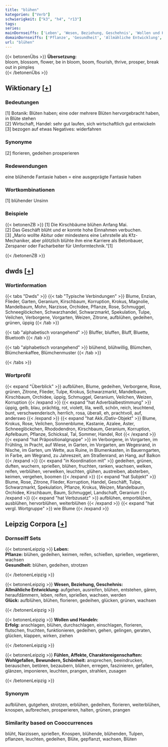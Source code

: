 ```yaml
---
title: "blühen"
kategorien: ["Verb"]
schwierigkeit: ["k3", "h4", "r13"]
tags:
series:
mainDornseiffs: ['Leben', 'Wesen, Beziehung, Geschehnis', 'Wollen und Handeln', 'Fühlen, Affekte, Charaktereigenschaften']
domainDornseiffs: ['Pflanze', 'Gesundheit', 'Allmähliche Entwicklung', 'Glück', 'Erfolg', 'Wohlgefallen, Bewundern, Schönheit']
url: "blühen"
---
```


{{< betonenÜbs >}}
**Übersetzung:**  
bloom, blossom, flower, be in bloom, boom, flourish, thrive, prosper, break out in pimples  
{{< /betonenÜbs >}}

## Wiktionary [[+](https://de.wiktionary.org/wiki/blühen)]

### Bedeutungen
[1] Botanik: Blüten haben; eine oder mehrere Blüten hervorgebracht haben, in Blüte stehen  
[2] Wirtschaft, Handel: sehr gut laufen, sich wirtschaftlich gut entwickeln  
[3] bezogen auf etwas Negatives: widerfahren  

### Synonyme
[2] florieren, gedeihen prosperieren  

### Redewendungen
eine blühende Fantasie haben = eine ausgeprägte Fantasie haben  

### Wortkombinationen
[1] blühender Unsinn  

### Beispiele
{{< betonenZB >}}
[1] Die Kirschbäume blühen Anfang Mai.  
[2] Das Geschäft blüht und er konnte hohe Einnahmen verbuchen.  
[3] „Mario wollte Abitur oder mindestens  eine Lehrstelle als Kfz-Mechaniker, aber plötzlich blühte ihm eine Karriere als Betonbauer, Zerspaner oder Facharbeiter für Umformtechnik.“[1]  

{{< /betonenZB >}}


## dwds [[+](https://www.dwds.de/wb/blühen)]

### Wortinformation
{{< tabs "Dwds" >}}
{{< tab "Typische Verbindungen" >}}
Blume, Enzian, Flieder, Garten, Geranium, Kirschbaum, Korruption, Krokus, Magnolie, Mandelbaum, Mohn, Narzisse, Orchidee, Pflanze, Rose, Schmuggel, Schneeglöckchen, Schwarzhandel, Schwarzmarkt, Spekulation, Tulpe, Veilchen, Verborgene, Vorgarten, Weizen, Zitrone, aufblühen, gedeihen, grünen, üppig
{{< /tab >}}

{{< tab "alphabetisch vorangehend" >}}
Bluffer, bluffen, Bluff, Bluette, Bluetooth
{{< /tab >}}

{{< tab "alphabetisch vorangehend" >}}
blühend, blühwillig, Blümchen, Blümchenkaffee, Blümchenmuster
{{< /tab >}}

{{< /tabs >}}

### Wortprofil
{{< expand "Überblick" >}} aufblühen, Blume, gedeihen, Verborgene, Rose, grünen, Zitrone, Flieder, Tulpe, Krokus, Schwarzmarkt, Mandelbaum, Kirschbaum, Orchidee, üppig, Schmuggel, Geranium, Veilchen, Weizen, Korruption {{< /expand >}}
{{< expand "hat Adverbialbestimmung" >}} üppig, gelb, blau, prächtig, rot, violett, lila, weiß, schön, reich, leuchtend, bunt, verschwenderisch, herrlich, rosa, überall, eh, prachtvoll, auf, anderswo {{< /expand >}}
{{< expand "hat Akk./Dativ-Objekt" >}} Blume, Krokus, Rose, Veilchen, Sonnenblume, Kastanie, Azalee, Aster, Schneeglöckchen, Rhododendron, Kirschbaum, Geranium, Korruption, Apfelbaum, Pflanze, Schicksal, Tal, Sommer, Handel, Rot {{< /expand >}}
{{< expand "hat Präpositionalgruppe" >}} im Verborgene, in Vorgarten, im Frühling, in Pracht, auf Wiese, in Garten, im Vorgarten, am Wegesrand, in Nische, im Garten, um Wette, aus Ruine, in Blumenkasten, in Bauerngarten, in Farbe, am Wegrand, zu Jahreszeit, am Straßenrand, an Hang, auf Balkon {{< /expand >}}
{{< expand "in Koordination mit" >}} gedeihen, grünen, duften, wuchern, sprießen, blühen, fruchten, ranken, wachsen, welken, reifen, verblühen, verwelken, leuchten, glühen, austreiben, absterben, keimen, vergehen, boomen {{< /expand >}}
{{< expand "hat Subjekt" >}} Blume, Rose, Zitrone, Flieder, Korruption, Handel, Geschäft, Tulpe, Schwarzmarkt, Spekulation, Pflanze, Krokus, Weizen, Mandelbaum, Orchidee, Kirschbaum, Baum, Schmuggel, Landschaft, Geranium {{< /expand >}}
{{< expand "hat Verbzusatz" >}} aufblühen, emporblühen, ausblühen, hervorblühen, weiterblühen {{< /expand >}}
{{< expand "hat vergl. Wortgruppe" >}} wie Blume {{< /expand >}}

## Leipzig Corpora [[+](https://corpora.uni-leipzig.de/en/res?word=blühen&corpusId=deu_newscrawl-public_2018)]

### Dornseiff Sets
{{< betonenLeipzig >}}
**Leben:**  
**Pflanze:** blühen, gedeihen, keimen, reifen, schießen, sprießen, vegetieren, wachsen  
**Gesundheit:** blühen, gedeihen, strotzen  

{{< /betonenLeipzig >}}


{{< betonenLeipzig >}}
**Wesen, Beziehung, Geschehnis:**  
**Allmähliche Entwicklung:** aufgehen, ausreifen, blühen, entstehen, gären, heraufdämmern, leben, reifen, sprießen, wachsen, werden  
**Glück:** aufblühen, blühen, florieren, gedeihen, glücken, grünen, wachsen  

{{< /betonenLeipzig >}}


{{< betonenLeipzig >}}
**Wollen und Handeln:**  
**Erfolg:** anschlagen, blühen, durchschlagen, einschlagen, florieren, flutschen, fruchten, funktionieren, gedeihen, gehen, gelingen, geraten, glücken, klappen, wirken, ziehen  

{{< /betonenLeipzig >}}


{{< betonenLeipzig >}}
**Fühlen, Affekte, Charaktereigenschaften:**  
**Wohlgefallen, Bewundern, Schönheit:** ansprechen, beeindrucken, berauschen, betören, bezaubern, blühen, erregen, faszinieren, gefallen, glänzen, imponieren, leuchten, prangen, strahlen, zusagen  

{{< /betonenLeipzig >}}

### Synonym
aufblühen, gutgehen, strotzen, erblühen, gedeihen, florieren, weiterblühen, knospen, aufbrechen, prosperieren, halten, grünen, prangen


### Similarity based on Cooccurrences
blüht, Narzissen, sprießen, Knospen, blühende, blühenden, Tulpen, pflanzen, leuchten, gedeihen, Blüte, gepflanzt, wachsen, Blüten

